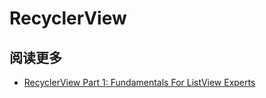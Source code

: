 # RecyclerView





## 阅读更多

* [RecyclerView Part 1: Fundamentals For ListView Experts](http://www.bignerdranch.com/blog/recyclerview-part-1-fundamentals-for-listview-experts/)



